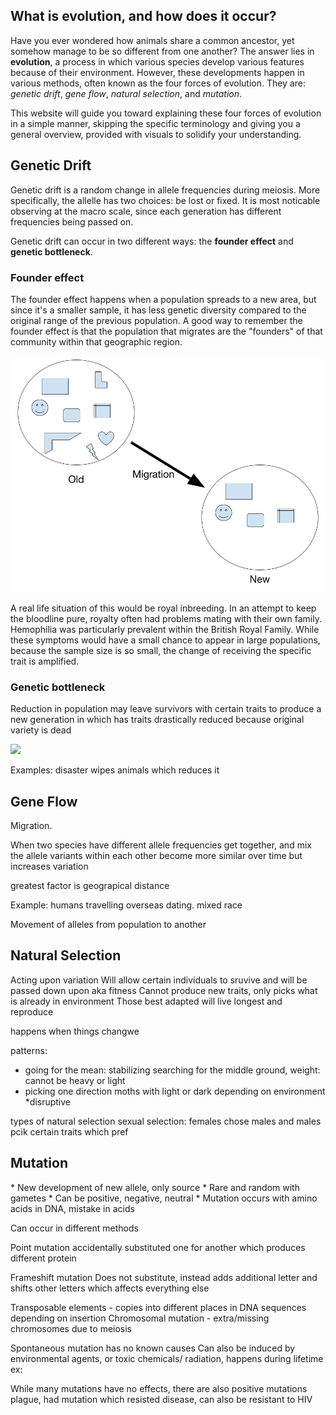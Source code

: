 ## What is evolution, and how does it occur?
Have you ever wondered how animals share a common ancestor, yet somehow manage to be so different from one another? The answer lies in **evolution**, a process in which various species develop various features because of their environment. However, these developments happen in various methods, often known as the four forces of evolution. They are: *genetic drift*, *gene flow*, *natural selection*, and *mutation*. 

This website will guide you toward explaining these four forces of evolution in a simple manner, skipping the specific terminology and giving you a general overview, provided with visuals to solidify your understanding.

<h2 href="#genetic-drift">Genetic Drift </h2>
Genetic drift is a random change in allele frequencies during meiosis. More specifically, the allelle has two choices: be lost or fixed. It is most noticable observing at the macro scale, since each generation has different frequencies being passed on.

Genetic drift can occur in two different ways: the **founder effect** and **genetic bottleneck**.

<h3>Founder effect </h3>
The founder effect happens when a population spreads to a new area, but since it's a smaller sample, it has less genetic diversity compared to the original range of the previous population.
A good way to remember the founder effect is that the population that migrates are the "founders" of that community within that geographic region.

<img src=img/founder-effect.png> </img>

A real life situation of this would be royal inbreeding. In an attempt to keep the bloodline pure, royalty often had problems mating with their own family. Hemophilia was particularly prevalent within the British Royal Family. While these symptoms would have a small chance to appear in large populations, because the sample size is so small, the change of receiving the specific trait is amplified.

<h3>Genetic bottleneck </h3>
Reduction in population may leave survivors with certain traits to produce a new generation in which has traits drastically reduced because original variety is dead

<img src=/unessay/img/genetic-bottleneck.png> </img>

Examples: disaster wipes animals which reduces it

<h2 href="#gene-flow">Gene Flow</h2>
Migration.

When two species have different allele frequencies get together, and mix the allele variants within each other
become more similar over time but increases variation

greatest factor is geograpical distance


Example: humans travelling overseas dating. mixed race

Movement of alleles from population to another


<h2 href="#natural-selection">Natural Selection </h2>
Acting upon variation
Will allow certain individuals to sruvive and will be passed down upon aka fitness
Cannot produce new traits, only picks what is already in environment
Those best adapted will live longest and reproduce

happens when things changwe

patterns:
* going for the mean: stabilizing
searching for the middle ground, weight: cannot be heavy or light
* picking one direction
moths with light or dark depending on environment
*disruptive 

types of natural selection
sexual selection: females chose males and males pcik certain traits which pref

<h2 href="#mutation">Mutation </h2>
* New development of new allele, only source
* Rare and random with gametes 
* Can be positive, negative, neutral
* Mutation occurs with amino acids in DNA, mistake in acids

Can occur in different methods

Point mutation
accidentally substituted one for another which produces different protein

Frameshift mutation
Does not substitute, instead adds additional letter and shifts other letters which affects everything else

Transposable elements - copies into different places in DNA sequences depending on insertion
Chromosomal mutation - extra/missing chromosomes due to meiosis

Spontaneous mutation has no known causes
Can also be induced by environmental agents, or toxic chemicals/ radiation, happens during lifetime
ex:

While many mutations have no effects, there are also positive mutations
plague, had mutation which resisted disease, can also be resistant to HIV
